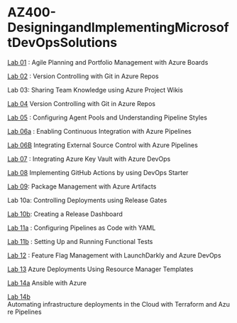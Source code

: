 # AZ400-DesigningandImplementingMicrosoftDevOpsSolutions

[Lab 01](./Instructions/Labs/AZ400_M01_Agile_Planning_and_Portfolio_Management_with_Azure_Boards.md) : Agile Planning and Portfolio Management with Azure Boards

[Lab 02](./Instructions/Labs/AZ400_M02_Version_Controlling_with_Git_in_Azure_Repos.md) : Version Controlling with Git in Azure Repos

Lab 03: Sharing Team Knowledge using Azure Project Wikis

[Lab 04](./Instructions/Labs/AZ400_M04_Version_Controlling_with_Git_in_Azure_Repos.md)  Version Controlling with Git in Azure Repos

[Lab 05](./Instructions/Labs/AZ400_M05_Configuring_Agent_Pools_and_Understanding_Pipeline_Styles.md) : Configuring Agent Pools and Understanding Pipeline Styles

[Lab 06a](./Instructions/Labs/AZ400_M06_Enabling_Continuous_Integration_with_Azure_Pipelines.md) : Enabling Continuous Integration with Azure Pipelines

[Lab 06B](./Instructions/Labs/AZ400_M06B_Integrating_External_Source_Control_with_Azure_Pipelines.md)   Integrating External Source Control with Azure Pipelines 

[Lab 07](./Instructions/Labs/AZ400_M07_Integrating_Azure_Key_Vault_with_Azure_DevOps.md) : Integrating Azure Key Vault with Azure DevOps

[Lab 08](./Instructions/Labs/AZ400_M08_Implementing_GitHub_Actions_by_using_DevOps_Starter.md)   Implementing GitHub Actions by using DevOps Starter

[Lab 09](./Instructions/Labs/AZ400_M09_Package_Management_with_Azure_Artifacts.md): Package Management with Azure Artifacts

Lab 10a: Controlling Deployments using Release Gates

[Lab 10b](./Instructions/Labs/AZ400_M10_Creating_a_Release_Dashboard.md): Creating a Release Dashboard

[Lab 11a](./Instructions/Labs/AZ400_M11_Configuring_Pipelines_as_Code_with_YAML.md) : Configuring Pipelines as Code with YAML

[Lab 11b](./Instructions/Labs/AZ400_M11_Setting_Up_and_Running_Functional_Tests.md) : Setting Up and Running Functional Tests

[Lab 12](./Instructions/Labs/AZ400_M12_Feature_Flag_Management_with_LaunchDarkly_and_Azure_DevOps.md) : Feature Flag Management with LaunchDarkly and Azure DevOps

[Lab 13](./Instructions/Labs/AZ400_M13_Azure_Deployments_Using_Resource_Manager_Templates.md)    Azure Deployments Using Resource Manager Templates

[Lab 14a](./Instructions/Labs/AZ400_M14_Ansible_with_Azure.md)  Ansible with Azure

[Lab 14b](./Instructions/Labs/AZ400_M14_Automating_infrastructure_deployments_in_the_Cloud_with_Terraform.md)  Automating infrastructure deployments in the Cloud with Terraform and Azure Pipelines

